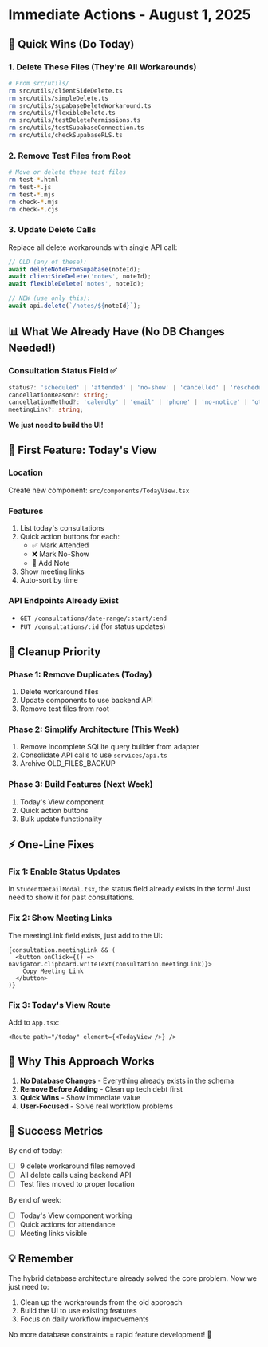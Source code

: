 # Immediate Actions - August 1, 2025

## 🚨 Quick Wins (Do Today)

### 1. Delete These Files (They're All Workarounds)
```bash
# From src/utils/
rm src/utils/clientSideDelete.ts
rm src/utils/simpleDelete.ts
rm src/utils/supabaseDeleteWorkaround.ts
rm src/utils/flexibleDelete.ts
rm src/utils/testDeletePermissions.ts
rm src/utils/testSupabaseConnection.ts
rm src/utils/checkSupabaseRLS.ts
```

### 2. Remove Test Files from Root
```bash
# Move or delete these test files
rm test-*.html
rm test-*.js
rm test-*.mjs
rm check-*.mjs
rm check-*.cjs
```

### 3. Update Delete Calls
Replace all delete workarounds with single API call:
```typescript
// OLD (any of these):
await deleteNoteFromSupabase(noteId);
await clientSideDelete('notes', noteId);
await flexibleDelete('notes', noteId);

// NEW (use only this):
await api.delete(`/notes/${noteId}`);
```

## 📊 What We Already Have (No DB Changes Needed!)

### Consultation Status Field ✅
```typescript
status?: 'scheduled' | 'attended' | 'no-show' | 'cancelled' | 'rescheduled';
cancellationReason?: string;
cancellationMethod?: 'calendly' | 'email' | 'phone' | 'no-notice' | 'other';
meetingLink?: string;
```

**We just need to build the UI!**

## 🎯 First Feature: Today's View

### Location
Create new component: `src/components/TodayView.tsx`

### Features
1. List today's consultations
2. Quick action buttons for each:
   - ✅ Mark Attended
   - ❌ Mark No-Show
   - 📝 Add Note
3. Show meeting links
4. Auto-sort by time

### API Endpoints Already Exist
- `GET /consultations/date-range/:start/:end`
- `PUT /consultations/:id` (for status updates)

## 🧹 Cleanup Priority

### Phase 1: Remove Duplicates (Today)
1. Delete workaround files
2. Update components to use backend API
3. Remove test files from root

### Phase 2: Simplify Architecture (This Week)
1. Remove incomplete SQLite query builder from adapter
2. Consolidate API calls to use `services/api.ts`
3. Archive OLD_FILES_BACKUP

### Phase 3: Build Features (Next Week)
1. Today's View component
2. Quick action buttons
3. Bulk update functionality

## ⚡ One-Line Fixes

### Fix 1: Enable Status Updates
In `StudentDetailModal.tsx`, the status field already exists in the form!
Just need to show it for past consultations.

### Fix 2: Show Meeting Links
The meetingLink field exists, just add to the UI:
```tsx
{consultation.meetingLink && (
  <button onClick={() => navigator.clipboard.writeText(consultation.meetingLink)}>
    Copy Meeting Link
  </button>
)}
```

### Fix 3: Today's View Route
Add to `App.tsx`:
```tsx
<Route path="/today" element={<TodayView />} />
```

## 🚀 Why This Approach Works

1. **No Database Changes** - Everything already exists in the schema
2. **Remove Before Adding** - Clean up tech debt first
3. **Quick Wins** - Show immediate value
4. **User-Focused** - Solve real workflow problems

## 📝 Success Metrics

By end of today:
- [ ] 9 delete workaround files removed
- [ ] All delete calls using backend API
- [ ] Test files moved to proper location

By end of week:
- [ ] Today's View component working
- [ ] Quick actions for attendance
- [ ] Meeting links visible

## 💡 Remember

The hybrid database architecture already solved the core problem. Now we just need to:
1. Clean up the workarounds from the old approach
2. Build the UI to use existing features
3. Focus on daily workflow improvements

No more database constraints = rapid feature development! 🎉